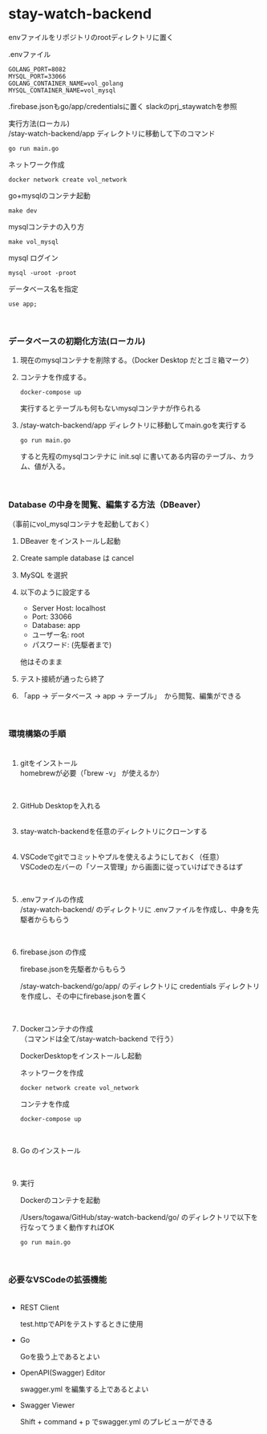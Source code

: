 # stay-watch-backend


envファイルをリポジトリのrootディレクトリに置く

.envファイル
```
GOLANG_PORT=8082
MYSQL_PORT=33066
GOLANG_CONTAINER_NAME=vol_golang
MYSQL_CONTAINER_NAME=vol_mysql
```

.firebase.jsonもgo/app/credentialsに置く
slackのprj_staywatchを参照

実行方法(ローカル)<br>
/stay-watch-backend/app ディレクトリに移動して下のコマンド
```
go run main.go
```


ネットワーク作成
```
docker network create vol_network
```


go+mysqlのコンテナ起動
```
make dev
```

mysqlコンテナの入り方
```
make vol_mysql
```

mysql ログイン
```
mysql -uroot -proot
```


データベース名を指定
```
use app;
```
 <br>

### データベースの初期化方法(ローカル)<br>
1. 現在のmysqlコンテナを削除する。（Docker Desktop だとゴミ箱マーク）
2. コンテナを作成する。

    ```
    docker-compose up
    ```
    実行するとテーブルも何もないmysqlコンテナが作られる
3. /stay-watch-backend/app ディレクトリに移動してmain.goを実行する

    ```
    go run main.go
    ```
    すると先程のmysqlコンテナに init.sql に書いてある内容のテーブル、カラム、値が入る。

<br>

### Database の中身を閲覧、編集する方法（DBeaver）
（事前にvol_mysqlコンテナを起動しておく）

1. DBeaver をインストールし起動

2. Create sample database は cancel

3. MySQL を選択

4. 以下のように設定する
    - Server Host: localhost
    - Port: 33066
    - Database: app
    - ユーザー名: root
    - パスワード: (先駆者まで)

    他はそのまま

5. テスト接続が通ったら終了

6. 「app -> データベース -> app -> テーブル」　から閲覧、編集ができる


<br>

### 環境構築の手順 <br><br>
1. gitをインストール<br>
    homebrewが必要（「brew -v」 が使えるか）
    
    <br>
2. GitHub Desktopを入れる<br>
    <br>

3. stay-watch-backendを任意のディレクトリにクローンする<br>
    <br>

4. VSCodeでgitでコミットやプルを使えるようにしておく（任意）<br>
    VSCodeの左バーの「ソース管理」から画面に従っていけばできるはず
    
    <br>
5. .envファイルの作成<br>
    /stay-watch-backend/ のディレクトリに .envファイルを作成し、中身を先駆者からもらう

    <br>
6. firebase.json の作成<br>

    firebase.jsonを先駆者からもらう<br>

    /stay-watch-backend/go/app/ のディレクトリに credentials ディレクトリを作成し、その中にfirebase.jsonを置く
    
    <br>
7. Dockerコンテナの作成<br>
    （コマンドは全て/stay-watch-backend で行う）<br>

    DockerDesktopをインストールし起動<br>

    ネットワークを作成
    ```
    docker network create vol_network
    ```
    コンテナを作成
    ```
    docker-compose up
    ```

    <br>
8. Go のインストール<br>
    
    <br>
9. 実行<br>

    Dockerのコンテナを起動

    /Users/togawa/GitHub/stay-watch-backend/go/ のディレクトリで以下を行なってうまく動作すればOK
    ```
    go run main.go
    ```

<br>

### 必要なVSCodeの拡張機能<br><br>

- REST Client

    test.httpでAPIをテストするときに使用

- Go

    Goを扱う上であるとよい

- OpenAPI(Swagger) Editor

    swagger.yml を編集する上であるとよい

- Swagger Viewer

    Shift + command + p でswagger.yml のプレビューができる













